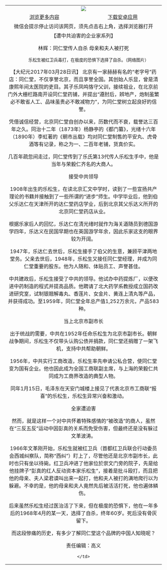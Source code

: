 ﻿<table>
  <tr>
    <td align="center" colspan="2">
      <a href="https://github.com/ogate/ogate/blob/master/README.md"><img src="https://cloud.githubusercontent.com/assets/11880933/13434984/f430fae2-e012-11e5-814f-c2df1e82b247.jpg"/></a>
    </td>
  </tr>
  <tr>
    <td align="center">
      <a href="https://s3.ap-south-1.amazonaws.com/ogatem/oGate.htm?from=oNote">浏览更多内容</a>
    </td>
    <td align="center">
      <a href="https://raw.githubusercontent.com/ogate/up/master/ogate.apk">下载安卓应用</a>
    </td>
  </tr>
  <tr>
    <td align="center" colspan="2">
      微信会提示停止访问该网页，须先点击右上角，选择浏览器打开
    </td>
  </tr>
  <tr>
    <td align="center" colspan="2">
【遭中共迫害的企业家系列】

林辉：同仁堂传人自杀 母亲和夫人被打死






        乐松生被红卫兵毒打，在极度的恐惧下选择了自杀。（网络图片）




【大纪元2017年03月28日讯】 北京有一家赫赫有名的“老字号”药店：同仁堂，不仅享誉北京，而且享誉全国。其创始人乐显，曾是清康熙年间太医院的吏目。其子乐凤鸣恪守父训，接续祖业，在北京前门外大栅栏路南开设同仁堂药铺，并提出“遵肘后，辨地产，炮制虽繁必不敢省人工、品味虽贵必不敢减物力”，为同仁堂树立起良好的信誉。


凭借诚信经营，北京同仁堂自创办以来，历数代而不衰，载誉达三百年之久。同治十二年（1873年）杨静亭的《都门纂》，光绪十六年（1890年）李虹著的《朝市丛载》均对同仁堂制售的平安丸、虎骨酒等有记录，称之为一、二百年老铺，货真价实。


几百年疏忽间走过，同仁堂传到了乐氏第13代传人乐松生手中，他是当年与荣毅仁齐名的大商人。


接受中共领导





1908年出生的乐松生，在读北京汇文中学时，读到了一些宣扬共产理论的书籍并接触到了一些所谓的“进步”师生。中学毕业后，他到伯父乐达仁在天津所开的达仁堂药店学业，后到北京其父乐达义所开的北京同仁堂药店从业。


根据乐家后人的回忆，乐达仁在清光绪时就作为海关道随员到德国游学四年，乐达义在民国早期也在英国游学年余，因此乐家这支的眼界较为开阔。


1947年，乐达仁去世后，乐松生接手了伯父的生意，兼顾平津两地堂务。父亲去世后，1948年，乐松生又接任同仁堂经理，并成为同仁堂重要的股东。他为人随和、体贴员工、声誉甚佳。


中共建政后，乐松生接受了中共的领导。他试办中药提炼厂，以便改进中药制造的程式并提高品质。他聘请了北大药学系教授成立国药改进研究室，试制银翘解毒丸、香莲片、女金片、黄连上清丸等产品，并获得成功。至1959年，同仁堂全年总产值1,252万余元，产品583种。


当上北京市副市长





出于统战的需要，中共在1952年任命乐松生为北京市副市长。朝鲜战争期间，乐松生不仅带头认购公债并捐款，同仁堂还捐赠了一架飞机，支持中共帮助朝鲜。


1956年，中共实行工商改造，乐松生率先申请公私合营，使同仁堂变为国有企业。他也因此成为全国工商联副主席，与上海的荣毅仁共同成为工商界改造的典型人物。


同年1月15日，毛泽东在天安门城楼上接见了代表北京市工商联“报喜”的乐松生，乐松生异常兴奋和激动。


全家遭迫害





然而，就是这样一个对中共怀着特殊感情的“被改造”的商人，虽然在“三反五反”运动中因彭真的关系而免受伤害，但最终还是没有躲过文革波涛。


1966年文革刚开始，乐松生就被红卫兵（首都红卫兵联合行动委员会西城纠察队，简称“西纠”）盯上了，尽管他还是北京市副市长，此时也只有坐以待毙。红卫兵冲进了他家位於崇文门旁的院子，先是给他挂牌子“彭真的红人反动资本家乐松生”，接着是批斗殴打，而且把他的母亲、夫人梁君谟叫出来一起打，他和夫人被打的满地爬行以为躲避。不幸的是，他的母亲和夫人竟然先后被活活打死，他也遍体鳞伤。


后来虽然乐松生经过医治活了下来，但在极度的恐惧下，他在一年多后的1968年4月的某一天，选择了自杀，终年60岁。死后没有骨灰留下。


而这段惨痛的历史，有多少了解同仁堂这个品牌的中国人知晓呢？


责任编辑：高义

    </td>
  </tr>
</table>   
